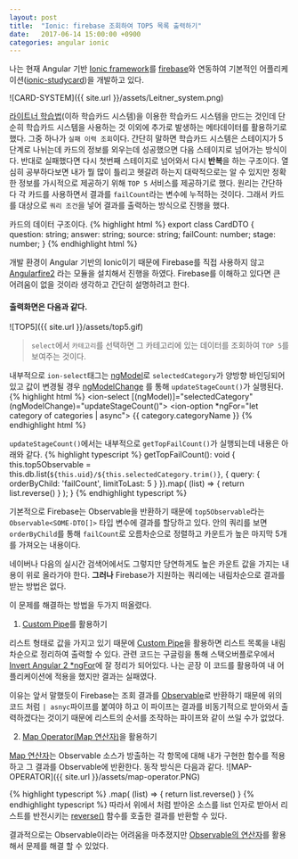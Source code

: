 ```yaml
---
layout: post
title:  "Ionic: firebase 조회하여 TOP5 목록 출력하기"
date:   2017-06-14 15:00:00 +0900
categories: angular ionic
---
```


나는 현재 Angular 기반 [Ionic framework][2]를 [firebase][3]와 연동하여 기본적인 어플리케이션([ionic-studycard][1])을 개발하고 있다.

![CARD-SYSTEM]({{ site.url }}/assets/Leitner_system.png)

[라이트너 학습법][4](이하 학습카드 시스템)을 이용한 학습카드 시스템을 만드는 것인데 단순히 학습카드 시스템을 사용하는 것 이외에 추가로 발생하는 메타데이터를 활용하기로 했다. 그중 하나가 `실패 이력 조회`이다. 간단히 말하면 학습카드 시스템은 스테이지가 5단계로 나뉘는데 카드의 정보를 외우는데 성공했으면 다음 스테이지로 넘어가는 방식이다. 반대로 실패했다면 다시 첫번째 스테이지로 넘어와서 다시 **반복**을 하는 구조이다. 열심히 공부하다보면 내가 뭘 많이 틀리고 헷갈려 하는지 대략적으로는 알 수 있지만 정확한 정보를 가시적으로 제공하기 위해 `TOP 5` 서비스를 제공하기로 했다.
원리는 간단하다 각 카드를 사용하면서 결과를 `failCount`라는 변수에 누적하는 것이다. 그래서 카드를 대상으로 `쿼리 조건`을 넣어 결과를 출력하는 방식으로 진행을 했다.

카드의 데이터 구조이다.
{% highlight html %}
export class CardDTO {
    question: string;
    answer: string;
    source: string;
    failCount: number;
    stage: number;
}
{% endhighlight html %}

개발 환경이 Angular 기반의 Ionic이기 때문에 Firebase를 직접 사용하지 않고 [Angularfire2][5] 라는 모듈을 설치해서 진행을 하였다. Firebase를 이해하고 있다면 큰 어려움이 없을 것이라 생각하고 간단히 설명하려고 한다.

#### **출력화면은 다음과 같다.**
![TOP5]({{ site.url }}/assets/top5.gif)

> `select`에서 `카테고리`를 선택하면 그 카테고리에 있는 데이터를 조회하여 `TOP 5`를 보여주는 것이다.

내부적으로 `ion-select`태그는 [ngModel][7]로 `selectedCategory`가 양방향 바인딩되어 있고 값이 변경될 경우 [ngModelChange][8] 를 통해 `updateStageCount()`가 실행된다.
{% highlight html %}
<ion-select [(ngModel)]="selectedCategory" (ngModelChange)="updateStageCount()">
  <ion-option *ngFor="let category of categories | async">
    {{ category.categoryName }}
  </ion-option>
</ion-select>
{% endhighlight html %}

`updateStageCount()`에서는 내부적으로 `getTopFailCount()`가 실행되는데 내용은 아래와 같다.
{% highlight typescript %}
getTopFailCount(): void {
  this.top5Observable = this.db.list(`${this.uid}/${this.selectedCategory.trim()}`, {
    query: {
      orderByChild: 'failCount',
      limitToLast: 5
    }
  }).map( (list) => { return list.reverse() } );
}
{% endhighlight typescript %}

기본적으로 Firebase는 Observable을 반환하기 때문에 `top5Observable`라는 `Observable<SOME-DTO[]>` 타입 변수에 결과를 할당하고 있다.
안의 쿼리를 보면 `orderByChild`를 통해 `failCount`로 오름차순으로 정렬하고 카운트가 높은 마지막 5개를 가져오는 내용이다.

네이버나 다음의 실시간 검색어에서도 그렇지만 당연하게도 높은 카운트 값을 가지는 내용이 위로 올라가야 한다. **그러나** Firebase가 지원하는 쿼리에는 내림차순으로 결과를 받는 방법은 없다.

이 문제를 해결하는 방법을 두가지 떠올렸다.

1. [Custom Pipe][9]를 활용하기

리스트 형태로 값을 가지고 있기 때문에 [Custom Pipe][9]을 활용하면 리스트 목록을 내림차순으로 정리하여 출력할 수 있다.
관련 코드는 구글링을 통해 스택오버플로우에서 [Invert Angular 2 *ngFor][6]에 잘 정리가 되어있다. 나는 곧장 이 코드를 활용하여 내 어플리케이션에 적용을 했지만 결과는 실패였다.

이유는 앞서 말했듯이 Firebase는 조회 결과를 [Observable][10]로 반환하기 때문에 위의 코드 처럼 `| asnyc`파이프를 붙여야 하고 이 파이프는 결과를 비동기적으로 받아와서 출력하겠다는 것이기 때문에 리스트의 순서를 조작하는 파이프와 같이 쓰일 수가 없었다.

2. [Map Operator(Map 연산자)][11]을 활용하기

[Map 연산자][11]는 Observable 소스가 방출하는 각 항목에 대해 내가 구현한 함수를 적용하고 그 결과를 Observable에 반환한다.
동작 방식은 다음과 같다.
![MAP-OPERATOR]({{ site.url }}/assets/map-operator.PNG)

{% highlight typescript %}
.map( (list) => { return list.reverse() }
{% endhighlight typescript %}
따라서 위에서 처럼 받아온 소스를 list 인자로 받아서 리스트를 반전시키는 [reverse()][12] 함수를 호출한 결과를 반환할 수 있다.

결과적으로는 Observable이라는 어려움을 마추졌지만 [Observable의 연산자][11]를 활용해서 문제를 해결 할 수 있었다.




[1]: https://github.com/llighter/ionic-studycard
[2]: http://ionicframework.com/
[3]: https://firebase.google.com/
[4]: https://en.wikipedia.org/wiki/Leitner_system
[5]: https://github.com/angular/angularfire2
[6]: https://stackoverflow.com/questions/35703258/invert-angular-2-ngfor
[7]: https://angular.io/api/forms/NgModel
[8]: https://angular.io/guide/template-syntax
[9]: https://angular.io/guide/pipes#custom-pipes
[10]: http://reactivex.io/documentation/observable.html
[11]: http://reactivex.io/documentation/ko/operators/map.html
[12]: https://developer.mozilla.org/en-US/docs/Web/JavaScript/Reference/Global_Objects/Array/reverse?v=control


